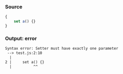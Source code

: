 ### Source
```js parse:expr
{
    set a() {}
}
```

### Output: error
```txt
Syntax error: Setter must have exactly one parameter
 --> test.js:2:10
  |
2 |     set a() {}
  |          ^^ 
```
